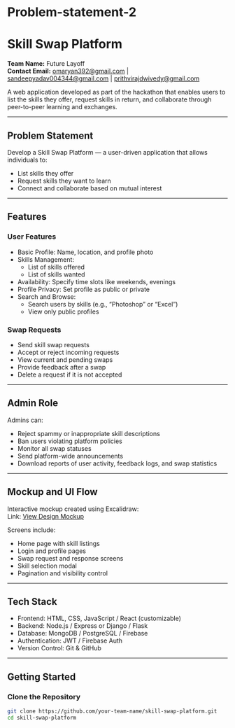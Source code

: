 # Problem-statement-2
# Skill Swap Platform  
**Team Name:** Future Layoff    
**Contact Email:**  omaryan392@gmail.com | sandeepyadav004344@gmail.com | prithvirajdwivedy@gmail.com   

A web application developed as part of the hackathon that enables users to list the skills they offer, request skills in return, and collaborate through peer-to-peer learning and exchanges.

---

## Problem Statement

Develop a Skill Swap Platform — a user-driven application that allows individuals to:
- List skills they offer
- Request skills they want to learn
- Connect and collaborate based on mutual interest

---

## Features

### User Features
- Basic Profile: Name, location, and profile photo
- Skills Management:
  - List of skills offered
  - List of skills wanted
- Availability: Specify time slots like weekends, evenings
- Profile Privacy: Set profile as public or private
- Search and Browse:
  - Search users by skills (e.g., “Photoshop” or “Excel”)
  - View only public profiles

### Swap Requests
- Send skill swap requests
- Accept or reject incoming requests
- View current and pending swaps
- Provide feedback after a swap
- Delete a request if it is not accepted

---

## Admin Role

Admins can:
- Reject spammy or inappropriate skill descriptions
- Ban users violating platform policies
- Monitor all swap statuses 
- Send platform-wide announcements
- Download reports of user activity, feedback logs, and swap statistics

---

## Mockup and UI Flow

Interactive mockup created using Excalidraw:  
Link: [View Design Mockup](https://link.excalidraw.com/l/65VNwy7c4X/8bM86GXnnUN)

Screens include:
- Home page with skill listings
- Login and profile pages
- Swap request and response screens
- Skill selection modal
- Pagination and visibility control

---

## Tech Stack

- Frontend: HTML, CSS, JavaScript / React (customizable)
- Backend: Node.js / Express or Django / Flask
- Database: MongoDB / PostgreSQL / Firebase
- Authentication: JWT / Firebase Auth
- Version Control: Git & GitHub

---

## Getting Started

### Clone the Repository
```bash
git clone https://github.com/your-team-name/skill-swap-platform.git
cd skill-swap-platform
